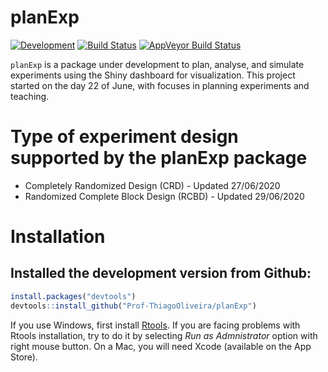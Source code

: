 # planExp

[![Development](https://img.shields.io/badge/development-active-blue.svg)](https://img.shields.io/badge/development-active-blue.svg)
[![Build Status](https://travis-ci.org/Prof-ThiagoOliveira/planExp.svg?branch=master)](https://travis-ci.org/Prof-ThiagoOliveira/planExp)
[![AppVeyor Build
Status](https://ci.appveyor.com/api/projects/status/fva5so5gjy23sir5/branch/master?svg=true)](https://ci.appveyor.com/project/Prof-ThiagoOliveira/planExp)


`planExp` is a package under development to plan, analyse, and simulate experiments using the Shiny dashboard for visualization. This project started on the day 22 of June, with focuses in planning experiments and teaching.

# Type of experiment design supported by the planExp package
 * Completely Randomized Design (CRD) - Updated 27/06/2020
 * Randomized Complete Block Design (RCBD) - Updated 29/06/2020

# Installation

## Installed the development version from Github:

``` r
install.packages("devtools")
devtools::install_github("Prof-ThiagoOliveira/planExp")
```

If you use Windows, first install
[Rtools](https://CRAN.R-project.org/bin/windows/Rtools/). If you are
facing problems with Rtools installation, try to do it by selecting *Run
as Admnistrator* option with right mouse button. On a Mac, you will need
Xcode (available on the App Store).
